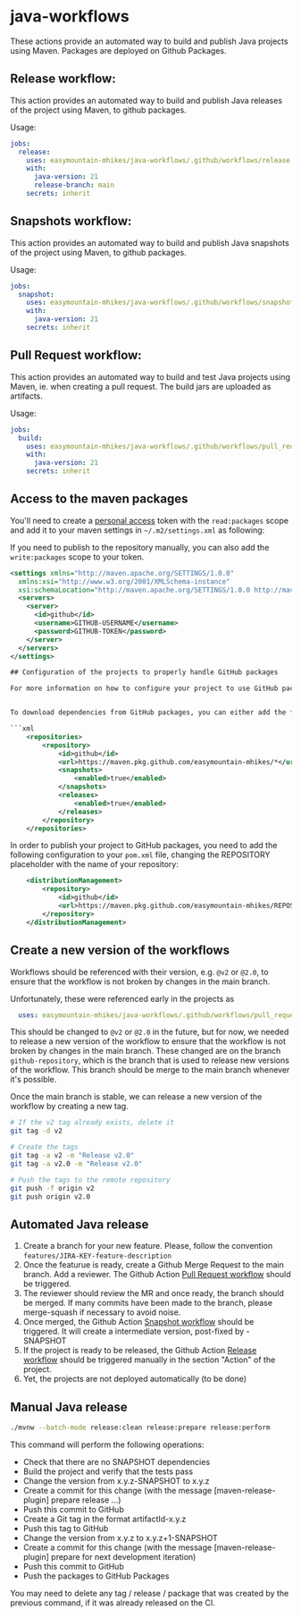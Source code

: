 # java-workflows

These actions provide an automated way to build and publish Java projects using Maven.
Packages are deployed on Github Packages.


## Release workflow: 
This action provides an automated way to build and publish Java releases of the project using Maven, to github packages.

Usage: 
```yaml
jobs:
  release:
    uses: easymountain-mhikes/java-workflows/.github/workflows/release.yml@v2
    with:
      java-version: 21
      release-branch: main
    secrets: inherit
```

## Snapshots workflow:
This action provides an automated way to build and publish Java snapshots of the project using Maven, to github packages.

Usage: 
```yaml
jobs:
  snapshot:
    uses: easymountain-mhikes/java-workflows/.github/workflows/snapshot.yml@v2
    with:
      java-version: 21
    secrets: inherit
```

## Pull Request workflow:

This action provides an automated way to build and test Java projects using Maven, ie. when creating a pull request.
The build jars are uploaded as artifacts.

Usage: 
```yaml
jobs:
  build:
    uses: easymountain-mhikes/java-workflows/.github/workflows/pull_request.yml@v2
    with:
      java-version: 21
    secrets: inherit
```


## Access to the maven packages

You'll need to create a [personal access](https://github.com/settings/tokens) token with the `read:packages` scope and add it to your maven settings in `~/.m2/settings.xml` as following:

If you need to publish to the repository manually, you can also add the `write:packages` scope to your token.

```xml
<settings xmlns="http://maven.apache.org/SETTINGS/1.0.0"
  xmlns:xsi="http://www.w3.org/2001/XMLSchema-instance"
  xsi:schemaLocation="http://maven.apache.org/SETTINGS/1.0.0 http://maven.apache.org/xsd/settings-1.0.0.xsd">
  <servers>
    <server>
      <id>github</id>
      <username>GITHUB-USERNAME</username>
      <password>GITHUB-TOKEN</password>
    </server>
  </servers>
</settings>

## Configuration of the projects to properly handle GitHub packages

For more information on how to configure your project to use GitHub packages, please refer to the [GitHub documentation](https://docs.github.com/fr/packages/working-with-a-github-packages-registry/working-with-the-apache-maven-registry).


To download dependencies from GitHub packages, you can either add the following configuration to your `pom.xml` file, or to your `~/.m2/settings.xml`:

```xml
    <repositories>
        <repository>
            <id>github</id>
            <url>https://maven.pkg.github.com/easymountain-mhikes/*</url>
            <snapshots>
                <enabled>true</enabled>
            </snapshots>
            <releases>
                <enabled>true</enabled>
            </releases>
        </repository>
    </repositories>
```

In order to publish your project to GitHub packages, you need to add the following configuration to your `pom.xml` file, changing the REPOSITORY placeholder with the name of your repository:

```xml
    <distributionManagement>
        <repository>
            <id>github</id>
            <url>https://maven.pkg.github.com/easymountain-mhikes/REPOSITORY</url>
        </repository>
    </distributionManagement>
```

## Create a new version of the workflows

Workflows should be referenced with their version, e.g. `@v2` or `@2.0`, to ensure that the workflow is not broken by changes in the main branch.

Unfortunately, these were referenced early in the projects as 
```yaml
  uses: easymountain-mhikes/java-workflows/.github/workflows/pull_request.yml@main
```
This should be changed to `@v2` or `@2.0` in the future, but for now, we needed to release a new version of the workflow to ensure that the workflow is not broken by changes in the main branch.
These changed are on the branch `github-repository`, which is the branch that is used to release new versions of the workflow. This branch should be merge to the main branch whenever it's possible.

Once the main branch is stable, we can release a new version of the workflow by creating a new tag.

```bash
# If the v2 tag already exists, delete it
git tag -d v2

# Create the tags
git tag -a v2 -m "Release v2.0"
git tag -a v2.0 -m "Release v2.0"

# Push the tags to the remote repository
git push -f origin v2
git push origin v2.0
```


## Automated Java release

1. Create a branch for your new feature. Please, follow the convention `features/JIRA-KEY-feature-description`
2. Once the featurue is ready, create a Github Merge Request to the main branch. Add a reviewer. The Github Action [Pull Request workflow](#pull-request-workflow) should be triggered.
3. The reviewer should review the MR and once ready, the branch should be merged. If many commits have been made to the branch, please merge-squash if necessary to avoid noise.
4. Once merged, the Github Action [Snapshot workflow](#snapshots-workflow) should be triggered. It will create a intermediate version, post-fixed by -SNAPSHOT
5. If the project is ready to be released, the Github Action [Release workflow](#release-workflow) should be triggered manually in the section "Action" of the project.
6. Yet, the projects are not deployed automatically (to be done)


## Manual Java release

```bash
./mvnw --batch-mode release:clean release:prepare release:perform
```

This command will perform the following operations:

- Check that there are no SNAPSHOT dependencies
- Build the project and verify that the tests pass
- Change the version from x.y.z-SNAPSHOT to x.y.z
- Create a commit for this change (with the message [maven-release-plugin] prepare release ...)
- Push this commit to GitHub
- Create a Git tag in the format artifactId-x.y.z
- Push this tag to GitHub
- Change the version from x.y.z to x.y.z+1-SNAPSHOT
- Create a commit for this change (with the message [maven-release-plugin] prepare for next development iteration)
- Push this commit to GitHub
- Push the packages to GitHub Packages

You may need to delete any tag / release / package that was created by the previous command, if it was already released on the CI.